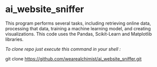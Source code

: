 # ai_website_sniffer
This program performs several tasks, including retrieving online data, processing that data, training a machine learning model, and creating visualizations. This code uses the Pandas, Scikit-Learn and Matplotlib libraries.

_To clone repo just execute this command in your shell :_

git clone https://github.com/wearealchimist/ai_website_sniffer.git
